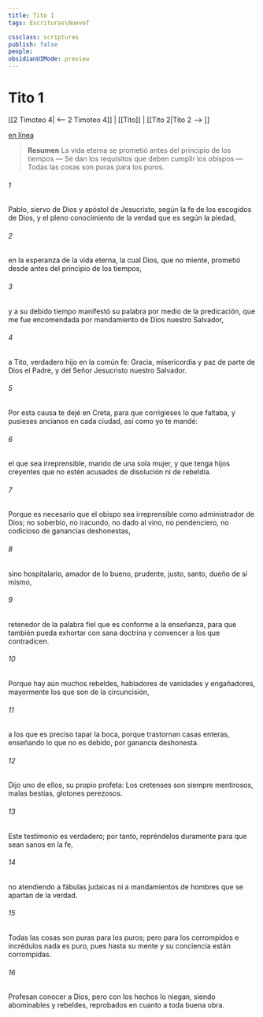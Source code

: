 ```yaml
---
title: Tito 1
tags: Escrituras\NuevoT

cssclass: scriptures
publish: false
people:
obsidianUIMode: preview
---
```


# Tito 1
[[2 Timoteo 4| <-- 2 Timoteo 4]] | [[Tito]] | [[Tito 2|Tito 2 --> ]]

[en línea](https://churchofjesuschrist.org/study/scriptures/nt/titus/1?lang=spa)

> __Resumen__
La vida eterna se prometió antes del principio de los tiempos — Se dan los requisitos que deben cumplir los obispos — Todas las cosas son puras para los puros.

###### 1 
Pablo, siervo de Dios y apóstol de Jesucristo, según la fe de los escogidos de Dios, y el pleno conocimiento de la verdad que es según la piedad,

###### 2 
en la esperanza de la vida eterna, la cual Dios, que no miente, prometió desde antes del principio de los tiempos,

###### 3 
y a su debido tiempo manifestó su palabra por medio de la predicación, que me fue encomendada por mandamiento de Dios nuestro Salvador,

###### 4 
a Tito, verdadero hijo en la común fe: Gracia, misericordia y paz de parte de Dios el Padre, y del Señor Jesucristo nuestro Salvador.

###### 5 
Por esta causa te dejé en Creta, para que corrigieses lo que faltaba, y pusieses ancianos en cada ciudad, así como yo te mandé:

###### 6 
el que sea irreprensible, marido de una sola mujer, y que tenga hijos creyentes que no estén acusados de disolución ni de rebeldía.

###### 7 
Porque es necesario que el obispo sea irreprensible como administrador de Dios; no soberbio, no iracundo, no dado al vino, no pendenciero, no codicioso de ganancias deshonestas,

###### 8 
sino hospitalario, amador de lo bueno, prudente, justo, santo, dueño de sí mismo,

###### 9 
retenedor de la palabra fiel que es conforme a la enseñanza, para que también pueda exhortar con sana doctrina y convencer a los que contradicen.

###### 10 
Porque hay aún muchos rebeldes, habladores de vanidades y engañadores, mayormente los que son de la circuncisión,

###### 11 
a los que es preciso tapar la boca, porque trastornan casas enteras, enseñando lo que no es debido, por ganancia deshonesta.

###### 12 
Dijo uno de ellos, su propio profeta: Los cretenses son siempre mentirosos, malas bestias, glotones perezosos.

###### 13 
Este testimonio es verdadero; por tanto, repréndelos duramente para que sean sanos en la fe,

###### 14 
no atendiendo a fábulas judaicas ni a mandamientos de hombres que se apartan de la verdad.

###### 15 
Todas las cosas son puras para los puros; pero para los corrompidos e incrédulos nada es puro, pues hasta su mente y su conciencia están corrompidas.

###### 16 
Profesan conocer a Dios, pero con los hechos lo niegan, siendo abominables y rebeldes, reprobados en cuanto a toda buena obra.


